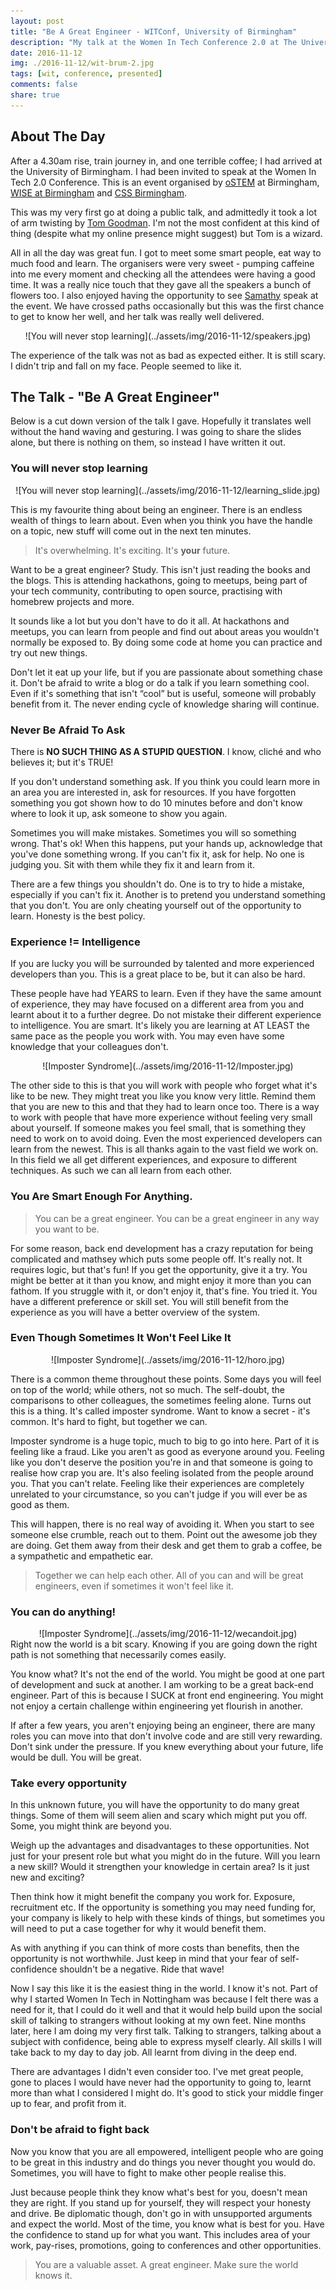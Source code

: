 ```yaml
---
layout: post
title: "Be A Great Engineer - WITConf, University of Birmingham"
description: "My talk at the Women In Tech Conference 2.0 at The University of Birmingham"
date: 2016-11-12
img: ./2016-11-12/wit-brum-2.jpg
tags: [wit, conference, presented]
comments: false
share: true
---
```


## About The Day
 
After a 4.30am rise, train journey in, and one terrible coffee; I had arrived at the University of Birmingham.
I had been invited to speak at the Women In Tech 2.0 Conference. This is an event organised by [oSTEM](https://twitter.com/oSTEM_bham) at Birmingham,
[WISE at Birmingham](https://twitter.com/WISEatUoB) and [CSS Birmingham](https://twitter.com/CSSBham).

This was my very first go at doing a public talk, and admittedly it took a lot of arm twisting by [Tom Goodman](https://twitter.com/TauOmicronMu). I'm not the most confident at this kind of thing (despite what my online presence might suggest)
 but Tom is a wizard.

 All in all the day was great fun. I got to meet some smart people, eat way to much food and learn. The organisers were
 very sweet - pumping caffeine into me every moment and checking all the attendees were having a good time. It 
 was a really nice touch that they gave all the speakers a bunch of flowers too. I also enjoyed 
 having the opportunity to see [Samathy](https://twitter.com/Samathy_Barratt) speak at the event. We have crossed paths occasionally
 but this was the first chance to get to know her well, and her talk was really well delivered.

<div style="text-align:center" markdown="1">
![You will never stop learning](../assets/img/2016-11-12/speakers.jpg)
</div>

 The experience of the talk was not as bad as expected either. It is still scary. I didn't trip and fall on my face. People 
 seemed to like it.

## The Talk - "Be A Great Engineer"

Below is a cut down version of the talk I gave. Hopefully it translates well without the hand waving and gesturing.
I was going to share the slides alone, but there is nothing on them, so instead I have written it out.

### You will never stop learning

<div style="text-align:center" markdown="1">
![You will never stop learning](../assets/img/2016-11-12/learning_slide.jpg)
</div>

This is my favourite thing about being an engineer. There is an endless wealth of things to learn about. Even when you think you have the handle on a topic, new stuff will come out in the next ten minutes. 

> It's overwhelming. It's exciting. It's **your** future. 

Want to be a great engineer? Study. This isn't just reading the books and the blogs. This is attending hackathons, going to meetups, being part of your tech community, contributing to open source, practising with homebrew projects and more. 

It sounds like a lot but you don't have to do it all. At hackathons and meetups, you can learn from people and find out about areas you wouldn't normally be exposed to. By doing some code at home you can practice and try out new things. 

Don't let it eat up your life, but if you are passionate about something chase it. Don't be afraid to write a blog or do a talk if you learn something cool. Even if it's something that isn't “cool” but is useful, someone will probably benefit from it. The never ending cycle of knowledge sharing will continue.

### Never Be Afraid To Ask
There is **NO SUCH THING AS A STUPID QUESTION**.  I know, cliché and who believes it; but it's TRUE!

If you don't understand something ask. If you think you could learn more in an area you are interested in, ask for resources. If you have forgotten something you got shown how to do 10 minutes before and don't know where to look it up, ask someone to show you again.

Sometimes you will make mistakes. Sometimes you will so something wrong. That's ok! When this happens, put your hands up, acknowledge that you've done something wrong. If you can't fix it, ask for help. No one is judging you. Sit with them while they fix it and learn from it.

There are a few things you shouldn't do. One is to try to hide a mistake, especially if you can't fix it.  Another is to pretend you understand something that you don't. You are only cheating yourself out of the opportunity to learn. Honesty is the best policy. 

### Experience != Intelligence
If you are lucky you will be surrounded by talented and more experienced developers than you. This is a great place to be, but it can also be hard.

These people have had YEARS to learn. Even if they have the same amount of experience, they may have focused on a different area from you and learnt about it to a further degree. Do not mistake their different experience to intelligence. You are smart. It's likely you are learning at AT LEAST the same pace as the people you work with. You may even have some knowledge that your colleagues don't.

<div style="text-align:center" markdown="1">
![Imposter Syndrome](../assets/img/2016-11-12/Imposter.jpg)
</div>

The other side to this is that you will work with people who forget what it's like to be new. They might treat you like you know very little. Remind them that you are new to this and that they had to learn once too. There is a way to work with people that have more experience without feeling very small about yourself. If someone makes you feel small, that is something they need to work on to avoid doing. Even the most experienced developers can learn from the newest. This is all thanks again to the vast field we work on. In this field we all get different experiences, and exposure to different techniques. As such we can all learn from each other.

### You Are Smart Enough For Anything.

> You can be a great engineer. You can be a great engineer in any way you want to be. 

For some reason, back end development has a crazy reputation for being complicated and mathsey which puts some people off. It's really not. It requires logic, but that's fun! If you get the opportunity, give it a try. You might be better at it than you know, and might enjoy it more than you can fathom. If you struggle with it, or don't enjoy it, that's fine. You tried it. You have a different preference or skill set. You will still benefit from the experience as you will have a better overview of the system.

### Even Though Sometimes It Won't Feel Like It

<div style="text-align:center" markdown="1">
![Imposter Syndrome](../assets/img/2016-11-12/horo.jpg)
</div>

There is a common theme throughout these points. Some days you will feel on top of the world; while others, not so much. The self-doubt, the comparisons to other colleagues, the sometimes feeling alone. Turns out this is a thing. It's called imposter syndrome. Want to know a secret - it's common. It's hard to fight, but together we can.

Imposter syndrome is a huge topic, much to big to go into here. Part of it is feeling like a fraud. Like you aren't as good as everyone around you. Feeling like you don't deserve the position you're in and that someone is going to realise how crap you are. It's also feeling isolated from the people around you. That you can't relate. Feeling like their experiences are completely unrelated to your circumstance, so you can't judge if you will ever be as good as them. 

This will happen, there is no real way of avoiding it. When you start to see someone else crumble, reach out to them. Point out the awesome job they are doing. Get them away from their desk and get them to grab a coffee, be a sympathetic and empathetic ear.

> Together we can help each other. All of you can and will be great engineers, even if sometimes it won't feel like it. 

### You can do anything!

<div style="text-align:center" markdown="1">
![Imposter Syndrome](../assets/img/2016-11-12/wecandoit.jpg)
</div>
Right now the world is a bit scary. Knowing if you are going down the right path is not something that necessarily comes easily.

You know what? It's not the end of the world. You might be good at one part of development and suck at another. I am working to be a great back-end engineer. Part of this is because I SUCK at front end engineering. You might not enjoy a certain challenge within engineering yet flourish in another.

If after a few years, you aren't enjoying being an engineer, there are many roles you can move into that don't involve code and are still very rewarding. Don't sink under the pressure. If you knew everything about your future, life would be dull. You will be great. 

### Take every opportunity

In this unknown future, you will have the opportunity to do many great things. Some of them will seem alien and scary which might put you off. Some, you might think are beyond you.

Weigh up the advantages and disadvantages to these opportunities. Not just for your present role but what you might do in the future. Will you learn a new skill? Would it strengthen your knowledge in certain area? Is it just new and exciting?

Then think how it might benefit the company you work for. Exposure, recruitment etc. If the opportunity is something you may need funding for, your company is likely to help with these kinds of things, but sometimes you will need to put a case together for why it would benefit them.

As with anything if you can think of more costs than benefits, then the opportunity is not worthwhile. Just keep in mind that your fear of self-confidence shouldn't be a negative. Ride that wave!

Now I say this like it is the easiest thing in the world. I know it's not. Part of why I started Women In Tech in Nottingham was because I felt there was a need for it, that I could do it well and that it would help build upon the social skill of talking to strangers without looking at my own feet. Nine months later, here I am doing my very first talk. Talking to strangers, talking about a subject with confidence, being able to express myself clearly. All skills I will take back to my day to day job. All learnt from diving in the deep end. 

There are advantages I didn't even consider too. I've met great people, gone to places I would have never had the opportunity to going to, learnt more than what I considered I might do. It's good to stick your middle finger up to fear, and profit from it.

### Don't be afraid to fight back

Now you know that you are all empowered, intelligent people who are going to be great in this industry and do things you never thought you would do. Sometimes, you will have to fight to make other people realise this.

Just because people think they know what's best for you, doesn't mean they are right. If you  stand up for yourself, they will respect your honesty and drive. Be diplomatic though, don't go in with unsupported arguments and expect the world. Most of the time, you know what is best for you. Have the confidence to stand up for what you want. This includes area of your work, pay-rises, promotions, going to conferences and other opportunities. 

> You are a valuable asset. A great engineer. Make sure the world knows it.
